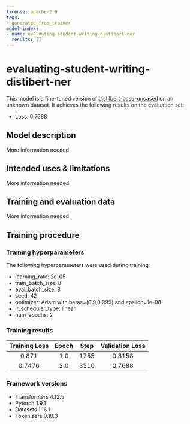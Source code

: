 ```yaml
---
license: apache-2.0
tags:
- generated_from_trainer
model-index:
- name: evaluating-student-writing-distibert-ner
  results: []
---
```


<!-- This model card has been generated automatically according to the information the Trainer had access to. You
should probably proofread and complete it, then remove this comment. -->

# evaluating-student-writing-distibert-ner

This model is a fine-tuned version of [distilbert-base-uncased](https://huggingface.co/distilbert-base-uncased) on an unknown dataset.
It achieves the following results on the evaluation set:
- Loss: 0.7688

## Model description

More information needed

## Intended uses & limitations

More information needed

## Training and evaluation data

More information needed

## Training procedure

### Training hyperparameters

The following hyperparameters were used during training:
- learning_rate: 2e-05
- train_batch_size: 8
- eval_batch_size: 8
- seed: 42
- optimizer: Adam with betas=(0.9,0.999) and epsilon=1e-08
- lr_scheduler_type: linear
- num_epochs: 2

### Training results

| Training Loss | Epoch | Step | Validation Loss |
|:-------------:|:-----:|:----:|:---------------:|
| 0.871         | 1.0   | 1755 | 0.8158          |
| 0.7476        | 2.0   | 3510 | 0.7688          |


### Framework versions

- Transformers 4.12.5
- Pytorch 1.9.1
- Datasets 1.16.1
- Tokenizers 0.10.3

